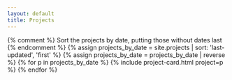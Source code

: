 ```yaml
---
layout: default
title: Projects
---
```


<div class="project-card-columns">
    {% comment %}
    Sort the projects by date, putting those without dates last
    {% endcomment %}
    {% assign projects_by_date = site.projects | sort: 'last-updated', 'first' %}
    {% assign projects_by_date = projects_by_date | reverse %}
    {% for p in projects_by_date %}
        {% include project-card.html project=p %}
    {% endfor %}
</div>
